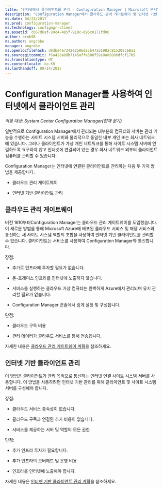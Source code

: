 ```yaml
---
title: "인터넷에서 클라이언트를 관리 - Configuration Manager | Microsoft 문서"
description: "Configuration Manager에서 클라우드 관리 게이트웨이 및 인터넷 기반 클라이언트 관리를 사용하여 클라이언트를 관리하는 방법을 알아봅니다."
ms.date: 04/23/2017
ms.prod: configuration-manager
ms.technology: configmgr-client
ms.assetid: c667d6af-80c4-485f-910c-896c0171fd00
author: arob98
ms.author: angrobe
manager: angrobe
ms.openlocfilehash: d9dbe4e7242e2506d25b47a31982c815209c68a1
ms.sourcegitcommit: f6a428a8db7145affa388f59e0ad880bdfcf17b5
ms.translationtype: HT
ms.contentlocale: ko-KR
ms.lasthandoff: 09/14/2017
---
```

# <a name="manage-clients-on-the-internet-with-configuration-manager"></a>Configuration Manager를 사용하여 인터넷에서 클라이언트 관리

*적용 대상: System Center Configuration Manager(현재 분기)*

일반적으로 Configuration Manager에서 관리되는 대부분의 컴퓨터와 서버는 관리 기능을 수행하는 사이트 시스템 서버와 물리적으로 동일한 내부 개인 또는 회사 네트워크에 있습니다. 그러나 클라이언트가 가상 개인 네트워크를 통해 사이트 시스템 서버에 연결하도록 요구하지 않고 인터넷에 연결되어 있는 경우 회사 네트워크 외부의 클라이언트 컴퓨터를 관리할 수 있습니다.

Configuration Manager는 인터넷에 연결된 클라이언트를 관리하는 다음 두 가지 방법을 제공합니다.

-   클라우드 관리 게이트웨이

-   인터넷 기반 클라이언트 관리

## <a name="cloud-management-gateway"></a>클라우드 관리 게이트웨이

버전 1610부터Configuration Manager는 클라우드 관리 게이트웨이를 도입했습니다. 이 새로운 방법을 통해 Microsoft Azure에 배포된 클라우드 서비스 및 해당 서비스와 통신하는 새 사이트 시스템 역할의 조합을 사용하여 인터넷 기반 클라이언트를 관리할 수 있습니다. 클라이언트는 서비스를 사용하여 Configuration Manager와 통신합니다.

장점:

-   추가로 인프라에 투자할 필요가 없습니다.

-   온-프레미스 인프라를 인터넷에 노출하지 않습니다.

-   서비스를 실행하는 클라우드 가상 컴퓨터는 완벽하게 Azure에서 관리되며 유지 관리할 필요가 없습니다.

-   Configuration Manager 콘솔에서 쉽게 설정 및 구성됩니다.

단점:

-   클라우드 구독 비용

-   관리 데이터가 클라우드 서비스를 통해 전송됩니다.

자세한 내용은 [클라우드 관리 게이트웨이 계획](plan-cloud-management-gateway.md)을 참조하세요.

## <a name="internet-based-client-management"></a>인터넷 기반 클라이언트 관리

이 방법은 클라이언트가 관리 목적으로 통신하는 인터넷 연결 사이트 시스템 서버를 사용합니다. 이 방법을 사용하려면 인터넷 기반 관리를 위해 클라이언트 및 사이트 시스템 서버를 구성해야 합니다.

장점:

-   클라우드 서비스 종속성이 없습니다.

-   클라우드 구독과 연결된 추가 비용이 없습니다.

-   서비스를 제공하는 서버 및 역할의 모든 권한

단점:

-   추가 인프라 투자가 필요합니다.

-   추가 인프라의 오버헤드 및 운영 비용

-   인프라를 인터넷에 노출해야 합니다.

자세한 내용은 [인터넷 기반 클라이언트 관리 계획](plan-internet-based-client-management.md)을 참조하세요.
